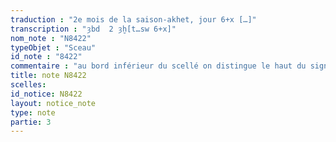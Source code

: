 ```yaml
---
traduction : "2e mois de la saison-akhet, jour 6+x […]"
transcription : "ȝbd  2 ȝḫ[t…sw 6+x]"
nom_note : "N8422"
typeObjet : "Sceau"
id_note : "8422"
commentaire : "au bord inférieur du scellé on distingue le haut du signe N5 et les 2 hampes hautes du numéral."
title: note N8422
scelles: 
id_notice: N8422
layout: notice_note
type: note
partie: 3
---
```

